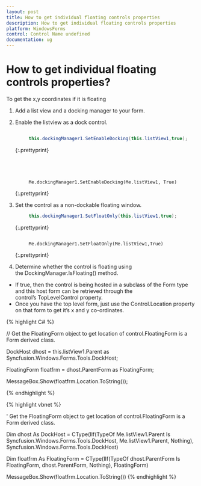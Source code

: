 ```yaml
---
layout: post
title: How to get individual floating controls properties
description: How to get individual floating controls properties
platform: WindowsForms
control: Control Name undefined
documentation: ug
---
```


# How to get individual floating controls properties?

To get the x,y coordinates if it is floating

1. Add a list view and a docking manager to your form.
2. Enable the listview as a dock control.

   ~~~ cs

		this.dockingManager1.SetEnableDocking(this.listView1,true);

   ~~~
   {:.prettyprint}

   ~~~ vbnet




		Me.dockingManager1.SetEnableDocking(Me.listView1, True)

   ~~~
   {:.prettyprint}

3. Set the control as a non-dockable floating window.

   ~~~ cs
		this.dockingManager1.SetFloatOnly(this.listView1,true);
   ~~~
   {:.prettyprint}


   ~~~ vbnet

		Me.dockingManager1.SetFloatOnly(Me.listView1,True)

   ~~~
   {:.prettyprint}

4. Determine whether the control is floating using the DockingManager.IsFloating() method. 
* If true, then the control is being hosted in a subclass of the Form type and this host form can be retrieved through the control’s TopLevelControl property. 
* Once you have the top level form, just use the Control.Location property on that form to get it’s x and y co-ordinates.


{% highlight C# %}



// Get the FloatingForm object to get location of control.FloatingForm is a Form derived class.

DockHost dhost = this.listView1.Parent as Syncfusion.Windows.Forms.Tools.DockHost;

FloatingForm floatfrm = dhost.ParentForm as FloatingForm;

MessageBox.Show(floatfrm.Location.ToString());

{% endhighlight %}

{% highlight vbnet %}






' Get the FloatingForm object to get location of control.FloatingForm is a Form derived class.

Dim dhost As DockHost = CType(IIf(TypeOf Me.listView1.Parent Is Syncfusion.Windows.Forms.Tools.DockHost, Me.listView1.Parent, Nothing), Syncfusion.Windows.Forms.Tools.DockHost)

Dim floatfrm As FloatingForm = CType(IIf(TypeOf dhost.ParentForm Is FloatingForm, dhost.ParentForm, Nothing), FloatingForm)

MessageBox.Show(floatfrm.Location.ToString())
{% endhighlight %}



